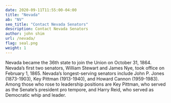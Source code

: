 ```yaml
---
date: 2020-09-11T11:55:00-04:00
title: "Nevada"
ab: "NV"
seo_title: "Contact Nevada Senators"
description: Contact Nevada Senators
author: john shim
url: /nevada/
flag: seal.png
weight: 1
---
```


Nevada became the 36th state to join the Union on October 31, 1864. Nevada’s first two senators, William Stewart and James Nye, took office on February 1, 1865. Nevada’s longest-serving senators include John P. Jones (1873-1903), Key Pittman (1913-1940), and Howard Cannon (1959-1983). Among those who rose to leadership positions are Key Pittman, who served as the Senate’s president pro tempore, and Harry Reid, who served as Democratic whip and leader.